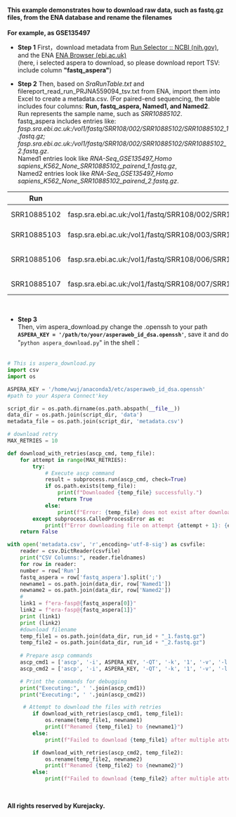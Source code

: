 #### This example demonstrates how to download raw data, such as fastq.gz files, from the ENA database and rename the filenames

**For example, as GSE135497**<br>

- **Step 1**
First，download metadata from [Run Selector :: NCBI (nih.gov)](https://www.ncbi.nlm.nih.gov/Traces/study/?acc=PRJNA559094&o=acc_s%3Aa), and the ENA [ENA Browser (ebi.ac.uk)](https://www.ebi.ac.uk/ena/browser/view/PRJNA559094)<br>
(here, i selected aspera to download, so please download report TSV: include column **"fastq_aspera"**)<br>

- **Step 2**
Then, based on *SraRunTable.txt* and filereport_read_run_PRJNA559094_tsv.txt from ENA, import them into Excel to create a metadata.csv.
(For paired-end sequencing, the table includes four columns: **Run, fastq_aspera, Named1, and Named2**.<br>
Run represents the sample name, such as *SRR10885102*.<br>
fastq_aspera includes entries like: *fasp.sra.ebi.ac.uk:/vol1/fastq/SRR108/002/SRR10885102/SRR10885102_1.fastq.gz; fasp.sra.ebi.ac.uk:/vol1/fastq/SRR108/002/SRR10885102/SRR10885102_2.fastq.gz*.<br>
Named1 entries look like *RNA-Seq_GSE135497_Homo sapiens_K562_None_SRR10885102_pairend_1.fastq.gz*,<br>
Named2 entries look like *RNA-Seq_GSE135497_Homo sapiens_K562_None_SRR10885102_pairend_2.fastq.gz*.<br>



| Run         | fastq_aspera                                                 | Named1                                                       | Named2                                                       |
| ----------- | ------------------------------------------------------------ | ------------------------------------------------------------ | ------------------------------------------------------------ |
| SRR10885102 | fasp.sra.ebi.ac.uk:/vol1/fastq/SRR108/002/SRR10885102/SRR10885102_1.fastq.gz;fasp.sra.ebi.ac.uk:/vol1/fastq/SRR108/002/SRR10885102/SRR10885102_2.fastq.gz | RNA-Seq_GSE135497_Homo sapiens_K562_None_SRR10885102_pairend_1.fastq.gz | RNA-Seq_GSE135497_Homo sapiens_K562_None_SRR10885102_pairend_2.fastq.gz |
| SRR10885103 | fasp.sra.ebi.ac.uk:/vol1/fastq/SRR108/003/SRR10885103/SRR10885103_1.fastq.gz;fasp.sra.ebi.ac.uk:/vol1/fastq/SRR108/003/SRR10885103/SRR10885103_2.fastq.gz | RNA-Seq_GSE135497_Homo sapiens_K562_None_SRR10885103_pairend_1.fastq.gz | RNA-Seq_GSE135497_Homo sapiens_K562_None_SRR10885103_pairend_2.fastq.gz |
| SRR10885106 | fasp.sra.ebi.ac.uk:/vol1/fastq/SRR108/006/SRR10885106/SRR10885106_1.fastq.gz;fasp.sra.ebi.ac.uk:/vol1/fastq/SRR108/006/SRR10885106/SRR10885106_2.fastq.gz | RNA-Seq_GSE135497_Homo sapiens_K562_Control perturbations reduced  set_SRR10885106_pairend_1.fastq.gz | RNA-Seq_GSE135497_Homo sapiens_K562_Control perturbations reduced  set_SRR10885106_pairend_2.fastq.gz |
| SRR10885107 | fasp.sra.ebi.ac.uk:/vol1/fastq/SRR108/007/SRR10885107/SRR10885107_1.fastq.gz;fasp.sra.ebi.ac.uk:/vol1/fastq/SRR108/007/SRR10885107/SRR10885107_2.fastq.gz | RNA-Seq_GSE135497_Homo sapiens_K562_None_SRR10885107_pairend_1.fastq.gz | RNA-Seq_GSE135497_Homo sapiens_K562_None_SRR10885107_pairend_2.fastq.gz |
<br>

- **Step 3** <br>
Then, vim aspera_download.py  change the .openssh to your path **`ASPERA_KEY = '/path/to/your/asperaweb_id_dsa.openssh'`**, save it and do "`python aspera_download.py`" in the shell：<br><br>
```python
# This is aspera_download.py
import csv
import os

ASPERA_KEY = '/home/wuj/anaconda3/etc/asperaweb_id_dsa.openssh'
#path to your Aspera Connect'key

script_dir = os.path.dirname(os.path.abspath(__file__))
data_dir = os.path.join(script_dir, 'data')
metadata_file = os.path.join(script_dir, 'metadata.csv')

# download retry
MAX_RETRIES = 10

def download_with_retries(ascp_cmd, temp_file):
    for attempt in range(MAX_RETRIES):
        try:
            # Execute ascp command
            result = subprocess.run(ascp_cmd, check=True)
            if os.path.exists(temp_file):
                print(f"Downloaded {temp_file} successfully.")
                return True
            else:
                print(f"Error: {temp_file} does not exist after download attempt {attempt + 1}.")
        except subprocess.CalledProcessError as e:
            print(f"Error downloading file on attempt {attempt + 1}: {e}")
    return False

with open('metadata.csv', 'r',encoding='utf-8-sig') as csvfile:
    reader = csv.DictReader(csvfile)
    print("CSV Columns:", reader.fieldnames)
	for row in reader:
    number = row['Run']
    fastq_aspera = row['fastq_aspera'].split(';')
    newname1 = os.path.join(data_dir, row['Named1'])
    newname2 = os.path.join(data_dir, row['Named2'])
    #
    link1 = f"era-fasp@{fastq_aspera[0]}"
    link2 = f"era-fasp@{fastq_aspera[1]}"
    print (link1)
    print (link2)
    #download filename
    temp_file1 = os.path.join(data_dir, run_id + "_1.fastq.gz")
    temp_file2 = os.path.join(data_dir, run_id + "_2.fastq.gz")
    
    # Prepare ascp commands
    ascp_cmd1 = ['ascp', '-i', ASPERA_KEY, '-QT', '-k', '1', '-v', '-l', '300m', '-P', '33001', link1, temp_file1]
    ascp_cmd2 = ['ascp', '-i', ASPERA_KEY, '-QT', '-k', '1', '-v', '-l', '300m', '-P', '33001', link2, temp_file2]

    # Print the commands for debugging
    print("Executing:", ' '.join(ascp_cmd1))
    print("Executing:", ' '.join(ascp_cmd2))

   	 # Attempt to download the files with retries
        if download_with_retries(ascp_cmd1, temp_file1):
            os.rename(temp_file1, newname1)
            print(f"Renamed {temp_file1} to {newname1}")
        else:
            print(f"Failed to download {temp_file1} after multiple attempts.")

        if download_with_retries(ascp_cmd2, temp_file2):
            os.rename(temp_file2, newname2)
            print(f"Renamed {temp_file2} to {newname2}")
        else:
            print(f"Failed to download {temp_file2} after multiple attempts.")
```
<br>

**All rights reserved by Kurejacky.**
